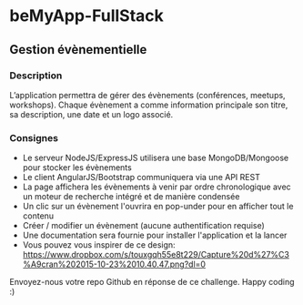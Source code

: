 # beMyApp-FullStack


Gestion évènementielle
--

### Description

L’application permettra de gérer des évènements (conférences, meetups, workshops). Chaque évènement a comme information principale son titre, sa description, une date et un logo associé.

### Consignes

- Le serveur NodeJS/ExpressJS utilisera une base MongoDB/Mongoose pour stocker les évènements
- Le client AngularJS/Bootstrap communiquera via une API REST
- La page affichera les évènements à venir par ordre chronologique avec un moteur de recherche intégré et de manière condensée
- Un clic sur un évènement l'ouvrira en pop-under pour en afficher tout le contenu
- Créer / modifier un évènement (aucune authentification requise)
- Une documentation sera fournie pour installer l'application et la lancer
- Vous pouvez vous inspirer de ce design: https://www.dropbox.com/s/touxgqh55e8t229/Capture%20d%27%C3%A9cran%202015-10-23%2010.40.47.png?dl=0

Envoyez-nous votre repo Github en réponse de ce challenge.
Happy coding :)
